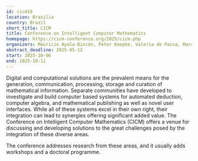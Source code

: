 ```yaml
---
id: cicm18
location: Brasilia
country: Brazil
short_title: CICM
title: Conference on Intelligent Computer Mathematics
homepage: https://cicm-conference.org/2025/cicm.php
organizers: Mauricio Ayala-Rincón, Peter Koepke, Valeria de Paiva, Marcelo Finger, Claudia Nalon, Edward Hermann Haeusler, Thaynara Arielly de Lima, Serge Autexier
abstract_deadline: 2025-05-12
start: 2025-10-06
end: 2025-10-11
---
```

Digital and computational solutions are the prevalent means for the generation, communication, processing, storage and curation of mathematical information. Separate communities have developed to investigate and build computer based systems for automated deduction, computer algebra, and mathematical publishing as well as novel user interfaces. While all of these systems excel in their own right, their integration can lead to synergies offering significant added value. The Conference on Intelligent Computer Mathematics (CICM) offers a venue for discussing and developing solutions to the great challenges posed by the integration of these diverse areas.

The conference addresses research from these areas, and it usually adds workshops and a doctoral programme. 